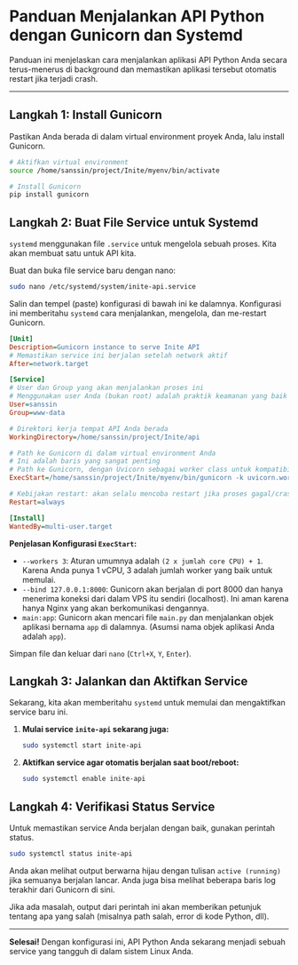 # Panduan Menjalankan API Python dengan Gunicorn dan Systemd

Panduan ini menjelaskan cara menjalankan aplikasi API Python Anda secara terus-menerus di background dan memastikan aplikasi tersebut otomatis restart jika terjadi crash.

---

## Langkah 1: Install Gunicorn

Pastikan Anda berada di dalam virtual environment proyek Anda, lalu install Gunicorn.

```bash
# Aktifkan virtual environment
source /home/sanssin/project/Inite/myenv/bin/activate

# Install Gunicorn
pip install gunicorn
```

## Langkah 2: Buat File Service untuk Systemd

`systemd` menggunakan file `.service` untuk mengelola sebuah proses. Kita akan membuat satu untuk API kita.

Buat dan buka file service baru dengan nano:
```bash
sudo nano /etc/systemd/system/inite-api.service
```

Salin dan tempel (paste) konfigurasi di bawah ini ke dalamnya. Konfigurasi ini memberitahu `systemd` cara menjalankan, mengelola, dan me-restart Gunicorn.

```ini
[Unit]
Description=Gunicorn instance to serve Inite API
# Memastikan service ini berjalan setelah network aktif
After=network.target

[Service]
# User dan Group yang akan menjalankan proses ini
# Menggunakan user Anda (bukan root) adalah praktik keamanan yang baik
User=sanssin
Group=www-data

# Direktori kerja tempat API Anda berada
WorkingDirectory=/home/sanssin/project/Inite/api

# Path ke Gunicorn di dalam virtual environment Anda
# Ini adalah baris yang sangat penting
# Path ke Gunicorn, dengan Uvicorn sebagai worker class untuk kompatibilitas ASGI (FastAPI)
ExecStart=/home/sanssin/project/Inite/myenv/bin/gunicorn -k uvicorn.workers.UvicornWorker --workers 3 --bind 127.0.0.1:8000 main:app

# Kebijakan restart: akan selalu mencoba restart jika proses gagal/crash
Restart=always

[Install]
WantedBy=multi-user.target
```

**Penjelasan Konfigurasi `ExecStart`:**
*   `--workers 3`: Aturan umumnya adalah `(2 x jumlah core CPU) + 1`. Karena Anda punya 1 vCPU, 3 adalah jumlah worker yang baik untuk memulai.
*   `--bind 127.0.0.1:8000`: Gunicorn akan berjalan di port 8000 dan hanya menerima koneksi dari dalam VPS itu sendiri (localhost). Ini aman karena hanya Nginx yang akan berkomunikasi dengannya.
*   `main:app`: Gunicorn akan mencari file `main.py` dan menjalankan objek aplikasi bernama `app` di dalamnya. (Asumsi nama objek aplikasi Anda adalah `app`).

Simpan file dan keluar dari `nano` (`Ctrl+X`, `Y`, `Enter`).

## Langkah 3: Jalankan dan Aktifkan Service

Sekarang, kita akan memberitahu `systemd` untuk memulai dan mengaktifkan service baru ini.

1.  **Mulai service `inite-api` sekarang juga:**
    ```bash
    sudo systemctl start inite-api
    ```

2.  **Aktifkan service agar otomatis berjalan saat boot/reboot:**
    ```bash
    sudo systemctl enable inite-api
    ```

## Langkah 4: Verifikasi Status Service

Untuk memastikan service Anda berjalan dengan baik, gunakan perintah status.

```bash
sudo systemctl status inite-api
```

Anda akan melihat output berwarna hijau dengan tulisan `active (running)` jika semuanya berjalan lancar. Anda juga bisa melihat beberapa baris log terakhir dari Gunicorn di sini.

Jika ada masalah, output dari perintah ini akan memberikan petunjuk tentang apa yang salah (misalnya path salah, error di kode Python, dll).

---

**Selesai!** Dengan konfigurasi ini, API Python Anda sekarang menjadi sebuah service yang tangguh di dalam sistem Linux Anda.
